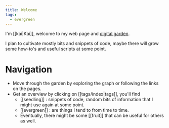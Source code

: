 ```yaml
---
title: Welcome
tags:
  - evergreen
---
```

I'm [[kai|Kai]], welcome to my web page and [digital garden](https://maggieappleton.com/garden-history).

I plan to cultivate mostly bits and snippets of code, maybe there will grow some how-to's and useful scripts at some point. 

# Navigation
- Move through the garden by exploring the graph or following the links on the pages. 
- Get an overview by clicking on [[tags/index|tags]], you'll find
	- [[seedling]] : snippets of code, random bits of information that I might use again at some point.
	- [[evergreen]] : are things I tend to from time to time.
	- Eventually, there might be some [[fruit]] that can be useful for others as well.

